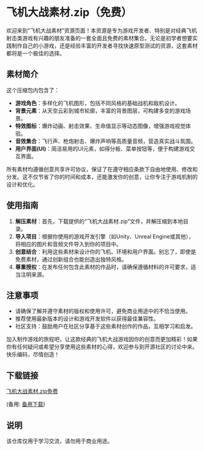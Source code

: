 # 飞机大战素材.zip（免费）

欢迎来到“飞机大战素材”资源页面！本资源是专为游戏开发者、特别是对经典飞机射击类游戏有兴趣的朋友准备的一套全面且免费的素材集合。无论是初学者想要实践制作自己的小游戏，还是经验丰富的开发者寻找快速原型测试的资源，这套素材都将是一个极佳的选择。

## 素材简介

这个压缩包内包含了：

- **游戏角色**：多样化的飞机图形，包括不同风格的基础战机和敌机设计。
- **背景元素**：从天空云彩到城市轮廓，丰富的背景图层，可构建多变的游戏场景。
- **特效图标**：爆炸动画、射击效果、生命值显示等动态图像，增强游戏视觉体验。
- **音效集合**：飞行声、枪炮射击、爆炸声响等高质量音频，营造真实战斗氛围。
- **用户界面(UI)**：简洁易用的UI元素，如得分板、菜单按钮等，便于构建游戏交互界面。

所有素材均遵循创意共享许可协议，保证了在遵守相应条款下自由地使用、修改和分发。这不仅节省了你的时间和成本，还能激发你的创意，让你专注于游戏机制的设计和优化。

## 使用指南

1. **解压素材**：首先，下载提供的“飞机大战素材.zip”文件，并解压缩到本地目录。
2. **导入项目**：根据你使用的游戏开发引擎（如Unity、Unreal Engine或其他），将相应的图片和音频文件导入到你的项目中。
3. **创意结合**：利用这些素材来设计你的飞机、环境和用户界面。别忘了，即使是免费素材，通过创新组合也能创造出独特风格。
4. **尊重授权**：在发布任何包含此素材的作品时，请确保遵循材料的许可要求，适当注明来源。

## 注意事项

- 请确保了解并遵守素材的版权和使用许可，避免商业用途中的不恰当使用。
- 推荐使用最新版本的设计和游戏开发软件以获得最佳兼容性。
- 社区支持：鼓励用户在社区分享基于这些素材创作的作品，互相学习和启发。

加入制作游戏的旅程吧，让这款经典的飞机大战游戏因你的创意而更加精彩！如果你有任何疑问或希望分享使用这些素材的心得，欢迎参与到开源社区的讨论中来。快乐编码，尽情创造！

## 下载链接
[飞机大战素材.zip免费](https://pan.quark.cn/s/ca792324541c) 

(备用: [备用下载](https://pan.baidu.com/s/12-Q8oDrfQKDAQxeI5D8zZQ?pwd=1234))

## 说明

该仓库仅用于学习交流，请勿用于商业用途。
